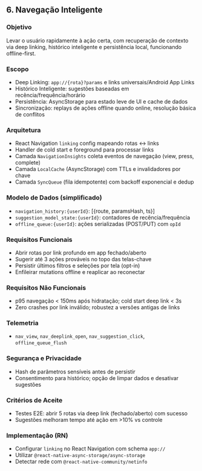 ## 6. Navegação Inteligente

### Objetivo
Levar o usuário rapidamente à ação certa, com recuperação de contexto via deep linking, histórico inteligente e persistência local, funcionando offline-first.

### Escopo
- Deep Linking: `app://{rota}?params` e links universais/Android App Links
- Histórico Inteligente: sugestões baseadas em recência/frequência/horário
- Persistência: AsyncStorage para estado leve de UI e cache de dados
- Sincronização: replays de ações offline quando online, resolução básica de conflitos

### Arquitetura
- React Navigation `linking` config mapeando rotas ↔ links
- Handler de cold start e foreground para processar links
- Camada `NavigationInsights` coleta eventos de navegação (view, press, complete)
- Camada `LocalCache` (AsyncStorage) com TTLs e invalidadores por chave
- Camada `SyncQueue` (fila idempotente) com backoff exponencial e dedup

### Modelo de Dados (simplificado)
- `navigation_history:{userId}`: [{route, paramsHash, ts}]
- `suggestion_model_state:{userId}`: contadores de recência/frequência
- `offline_queue:{userId}`: ações serializadas (POST/PUT) com `opId`

### Requisitos Funcionais
- Abrir rotas por link profundo em app fechado/aberto
- Sugerir até 3 ações prováveis no topo das telas-chave
- Persistir últimos filtros e seleções por tela (opt-in)
- Enfileirar mutations offline e reaplicar ao reconectar

### Requisitos Não Funcionais
- p95 navegação < 150ms após hidratação; cold start deep link < 3s
- Zero crashes por link inválido; robustez a versões antigas de links

### Telemetria
- `nav_view`, `nav_deeplink_open`, `nav_suggestion_click`, `offline_queue_flush`

### Segurança e Privacidade
- Hash de parâmetros sensíveis antes de persistir
- Consentimento para histórico; opção de limpar dados e desativar sugestões

### Critérios de Aceite
- Testes E2E: abrir 5 rotas via deep link (fechado/aberto) com sucesso
- Sugestões melhoram tempo até ação em >10% vs controle

### Implementação (RN)
- Configurar `linking` no React Navigation com schema `app://`
- Utilizar `@react-native-async-storage/async-storage`
- Detectar rede com `@react-native-community/netinfo`

